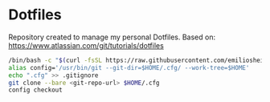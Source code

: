 # Dotfiles

Repository created to manage my personal Dotfiles. Based on: https://www.atlassian.com/git/tutorials/dotfiles

```bash
/bin/bash -c "$(curl -fsSL https://raw.githubusercontent.com/emiliosheinz/dotfiles/main/setup.sh)"
alias config='/usr/bin/git --git-dir=$HOME/.cfg/ --work-tree=$HOME'
echo ".cfg" >> .gitignore
git clone --bare <git-repo-url> $HOME/.cfg
config checkout
```
